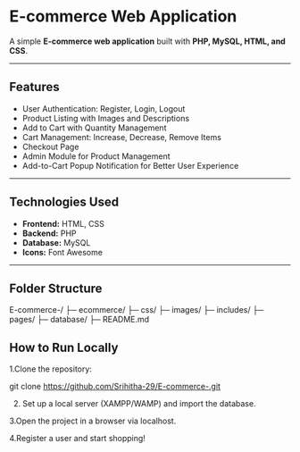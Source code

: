 # E-commerce Web Application

A simple **E-commerce web application** built with **PHP, MySQL, HTML, and CSS**.

---

## Features

- User Authentication: Register, Login, Logout  
- Product Listing with Images and Descriptions  
- Add to Cart with Quantity Management  
- Cart Management: Increase, Decrease, Remove Items  
- Checkout Page  
- Admin Module for Product Management  
- Add-to-Cart Popup Notification for Better User Experience  

---

## Technologies Used

- **Frontend:** HTML, CSS  
- **Backend:** PHP  
- **Database:** MySQL  
- **Icons:** Font Awesome  

---

## Folder Structure

E-commerce-/
├─ ecommerce/
├─ css/
├─ images/
├─ includes/
├─ pages/
├─ database/
├─ README.md


## How to Run Locally

1.Clone the repository:

git clone https://github.com/Srihitha-29/E-commerce-.git

2. Set up a local server (XAMPP/WAMP) and import the database.

3.Open the project in a browser via localhost.

4.Register a user and start shopping!

```
